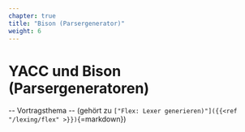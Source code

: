 ```yaml
---
chapter: true
title: "Bison (Parsergenerator)"
weight: 6
---
```



# YACC und Bison (Parsergeneratoren)

-- Vortragsthema -- (gehört zu `["Flex: Lexer generieren)"]({{<ref "/lexing/flex" >}})`{=markdown})

